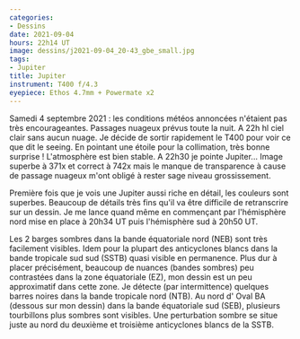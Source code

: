 ```yaml
---
categories:
- Dessins
date: 2021-09-04
hours: 22h14 UT
image: dessins/j2021-09-04_20-43_gbe_small.jpg
tags:
- Jupiter
title: Jupiter 
instrument: T400 f/4.3
eyepiece: Ethos 4.7mm + Powermate x2
---
```

Samedi 4 septembre 2021 : les conditions météos annoncées n'étaient pas très encourageantes. Passages nuageux prévus toute la nuit. A 22h hl ciel clair sans aucun nuage. Je décide de sortir rapidement le T400 pour voir ce que dit le seeing. En pointant une étoile pour la collimation, très bonne surprise ! L'atmosphère est bien stable. A 22h30 je pointe Jupiter... Image superbe à 371x et correct à 742x mais le manque de transparence à cause de passage nuageux m'ont obligé à rester sage niveau grossissement. 

Première fois que je vois une Jupiter aussi riche en détail, les couleurs sont superbes. Beaucoup de détails très fins qu'il va être difficile de retranscrire sur un dessin. Je me lance quand même en commençant par l'hémisphère nord mise en place à 20h34 UT puis l'hémisphère sud à 20h50 UT. 

Les 2 barges sombres dans la bande équatoriale nord (NEB) sont très facilement visibles. Idem pour la plupart des anticyclones blancs dans la bande tropicale sud sud (SSTB) quasi visible en permanence. Plus dur à placer précisément, beaucoup de nuances (bandes sombres) peu contrastées dans la zone équatoriale (EZ), mon dessin est un peu approximatif dans cette zone. Je détecte (par intermittence) quelques barres noires dans la bande tropicale nord (NTB). Au nord d' Oval BA (dessous sur mon dessin) dans la bande équatoriale sud (SEB), plusieurs tourbillons plus sombres sont visibles. Une perturbation sombre se situe juste au nord du deuxième et troisième anticyclones blancs de la SSTB. 
